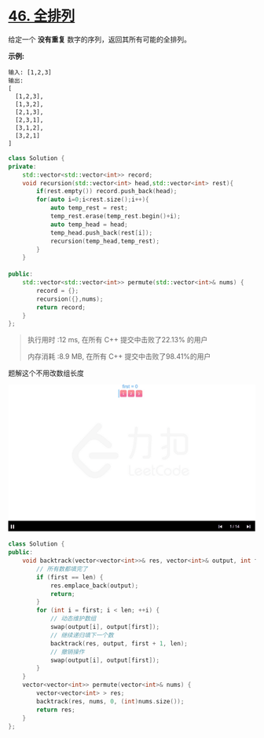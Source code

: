 # [46. 全排列](https://leetcode-cn.com/problems/permutations/)

给定一个 **没有重复** 数字的序列，返回其所有可能的全排列。

**示例:**

```
输入: [1,2,3]
输出:
[
  [1,2,3],
  [1,3,2],
  [2,1,3],
  [2,3,1],
  [3,1,2],
  [3,2,1]
]
```

```c++
class Solution {
private:
    std::vector<std::vector<int>> record;
    void recursion(std::vector<int> head,std::vector<int> rest){
        if(rest.empty()) record.push_back(head);
        for(auto i=0;i<rest.size();i++){
            auto temp_rest = rest;
            temp_rest.erase(temp_rest.begin()+i);
            auto temp_head = head;
            temp_head.push_back(rest[i]);
            recursion(temp_head,temp_rest);
        }
    }

public:
    std::vector<std::vector<int>> permute(std::vector<int>& nums) {
        record = {};
        recursion({},nums);
        return record;
    }
};
```

>执行用时 :12 ms, 在所有 C++ 提交中击败了22.13% 的用户
>
>内存消耗 :8.9 MB, 在所有 C++ 提交中击败了98.41%的用户

题解这个不用改数组长度

![q0046](assets/q0046.gif)

```c++
class Solution {
public:
    void backtrack(vector<vector<int>>& res, vector<int>& output, int first, int len){
        // 所有数都填完了
        if (first == len) {
            res.emplace_back(output);
            return;
        }
        for (int i = first; i < len; ++i) {
            // 动态维护数组
            swap(output[i], output[first]);
            // 继续递归填下一个数
            backtrack(res, output, first + 1, len);
            // 撤销操作
            swap(output[i], output[first]);
        }
    }
    vector<vector<int>> permute(vector<int>& nums) {
        vector<vector<int> > res;
        backtrack(res, nums, 0, (int)nums.size());
        return res;
    }
};
```
